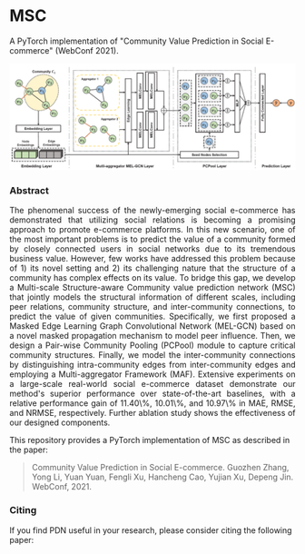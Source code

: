 MSC
============================================

 
A PyTorch implementation of "Community Value Prediction in Social E-commerce" (WebConf 2021).


<p align="center">
  <img width="600" src="msc.png">
</p>

### Abstract

<p align="justify">
The phenomenal success of the newly-emerging social e-commerce has demonstrated that utilizing social relations is becoming a promising approach to promote e-commerce platforms. In this new scenario, one of the most important problems is to predict the value of a community formed by closely connected users in social networks due to its tremendous business value. However, few works have addressed this problem because of 1) its novel setting and 2) its challenging nature that the structure of a community has complex effects on its value. To bridge this gap, we develop a Multi-scale Structure-aware Community value prediction network (MSC) that jointly models the structural information of different scales, including peer relations, community structure, and inter-community connections, to predict the value of given communities. Specifically, we first proposed a Masked Edge Learning Graph Convolutional Network (MEL-GCN) based on a novel masked propagation mechanism to model peer influence. Then, we design a Pair-wise Community Pooling (PCPool) module to capture critical community structures. Finally, we model the inter-community connections by distinguishing intra-community edges from inter-community edges and employing a Multi-aggregator Framework (MAF). Extensive experiments on a large-scale real-world social e-commerce dataset demonstrate our method's superior performance over state-of-the-art baselines, with a relative performance gain of 11.40\%, 10.01\%, and 10.97\% in MAE, RMSE, and NRMSE, respectively. Further ablation study shows the effectiveness of our designed components.</p>

This repository provides a PyTorch implementation of MSC as described in the paper:

> Community Value Prediction in Social E-commerce.
> Guozhen Zhang, Yong Li, Yuan Yuan, Fengli Xu, Hancheng Cao, Yujian Xu, Depeng Jin.
> WebConf, 2021.


### Citing

If you find PDN useful in your research, please consider citing the following paper:
